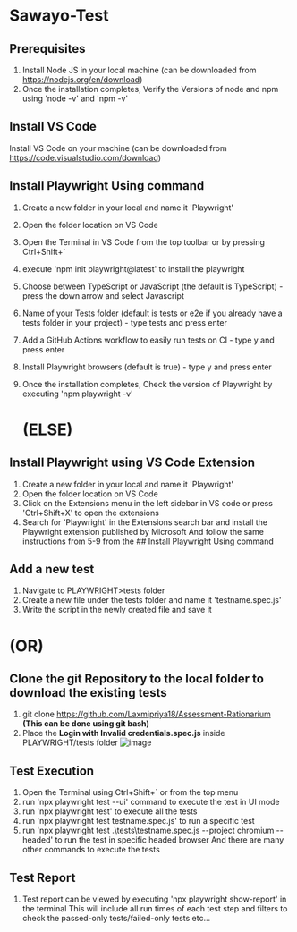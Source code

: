 # Sawayo-Test


## Prerequisites
1. Install Node JS in your local machine (can be downloaded from https://nodejs.org/en/download)
2. Once the installation completes, Verify the Versions of node and npm using 'node -v' and 'npm -v'

## Install VS Code
Install VS Code on your machine (can be downloaded from https://code.visualstudio.com/download)

## Install Playwright Using command
1. Create a new folder in your local and name it 'Playwright' 
2. Open the folder location on VS Code 
3. Open the Terminal in VS Code from the top toolbar or by pressing Ctrl+Shift+` 
4. execute 'npm init playwright@latest' to install the playwright
5. Choose between TypeScript or JavaScript (the default is TypeScript) - press the down arrow and select Javascript
6. Name of your Tests folder (default is tests or e2e if you already have a tests folder in your project) - type tests and press enter
7. Add a GitHub Actions workflow to easily run tests on CI - type y and press enter
8. Install Playwright browsers (default is true) - type y and press enter
9. Once the installation completes, Check the version of Playwright by executing 'npm playwright -v'

   # (**ELSE**)
## Install Playwright using VS Code Extension
1. Create a new folder in your local and name it 'Playwright' 
2. Open the folder location on VS Code 
3. Click on the Extensions menu in the left sidebar in VS code or press 'Ctrl+Shift+X' to open the extensions
4. Search for 'Playwright' in the Extensions search bar and install the Playwright extension published by Microsoft
And follow the same instructions from 5-9 from the ## Install Playwright Using command

## Add a new test
1. Navigate to PLAYWRIGHT>tests folder
2. Create a new file under the tests folder and name it 'testname.spec.js'
3. Write the script in the newly created file and save it

  # (**OR**)

## Clone the git Repository to the local folder to download the existing tests
1. git clone https://github.com/Laxmipriya18/Assessment-Rationarium **(This can be done using git bash)**
2. Place the **Login with Invalid credentials.spec.js**  inside PLAYWRIGHT/tests folder
![image](https://github.com/Laxmipriya18/Assessment-Rationarium/assets/141823302/4bb4d784-d2e1-499c-a566-981a2d614307)



## Test Execution
1. Open the Terminal using Ctrl+Shift+` or from the top menu
2. run 'npx playwright test --ui' command to execute the test in UI mode
3. run 'npx playwright test' to execute all the tests
4. run 'npx playwright test testname.spec.js' to run a specific test
5. run 'npx playwright test .\tests\testname.spec.js --project chromium --headed' to run the test in specific headed browser
And there are many other commands to execute the tests

## Test Report
1. Test report can be viewed by executing 'npx playwright show-report' in the terminal
This will include all run times of each test step and filters to check the passed-only tests/failed-only tests etc...



